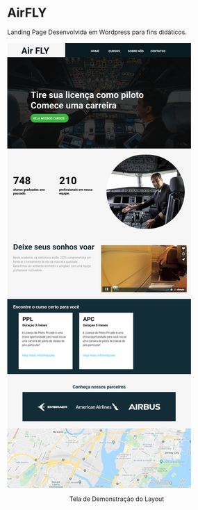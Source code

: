 # AirFLY

Landing Page Desenvolvida em Wordpress para fins didáticos.
<br><br>
![](https://github.com/raissaqueiroz/AirFLY/blob/master/screenshots/layout.png)
<p align="center"> Tela de Demonstração do Layout </p>
<br><br> 
